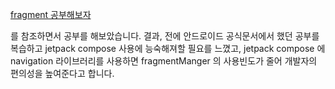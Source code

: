 [fragment 공부해보자](https://velog.io/@dabin/%EC%95%88%EB%93%9C%EB%A1%9C%EC%9D%B4%EB%93%9C%ED%94%84%EB%9E%98%EA%B7%B8%EB%A8%BC%ED%8A%B81)

를 참조하면서 공부를 해보았습니다. 결과, 전에 안드로이드 공식문서에서 했던 공부를 복습하고 jetpack compose 사용에 능숙해져할 필요를 느꼈고,
jetpack compose 에 navigation 라이브러리를 사용하면 fragmentManger 의 사용빈도가 줄어 개발자의 편의성을 높여준다고 합니다.

